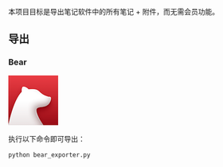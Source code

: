 本项目目标是导出笔记软件中的所有笔记 + 附件，而无需会员功能。

## 导出

### Bear

![](./icon/bear.png)

执行以下命令即可导出：

```python
python bear_exporter.py
```
